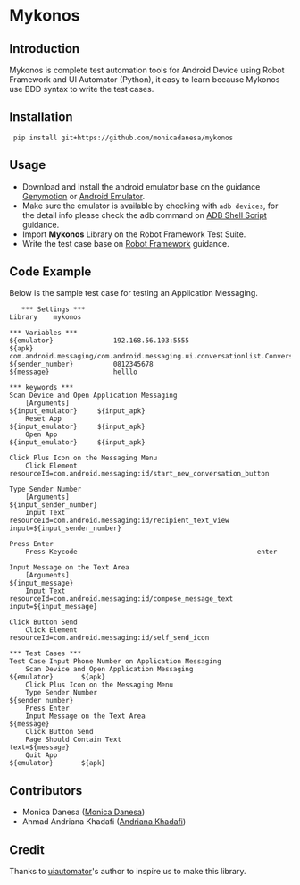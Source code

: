 Mykonos
==================================================

Introduction
------------
Mykonos is complete test automation tools for Android Device using Robot Framework and UI Automator (Python), it easy to learn because Mykonos use BDD syntax to write the test cases.

Installation
------------

     pip install git+https://github.com/monicadanesa/mykonos

Usage
-----
 * Download and Install the android emulator base on the guidance [Genymotion](https://www.genymotion.com/) 
 or [Android Emulator](https://github.com/codepath/android_guides/wiki/Installing-Android-SDK-Tools).
 * Make sure the emulator is available by checking with `adb devices`, for the detail info please check the adb command on [ADB Shell Script](http://adbshell.com/commands/adb-devices) guidance.
 * Import __Mykonos__ Library on the Robot Framework Test Suite.
 * Write the test case base on [Robot Framework](http://robotframework.org/robotframework/latest/RobotFrameworkUserGuide.html#libdoc) guidance.

Code Example
-----
Below is the sample test case for testing an Application Messaging.


       *** Settings ***
    Library    mykonos

    *** Variables ***
    ${emulator}               192.168.56.103:5555
    ${apk}                    com.android.messaging/com.android.messaging.ui.conversationlist.ConversationListActivity
    ${sender_number}          0812345678
    ${message}                helllo

    *** keywords ***
    Scan Device and Open Application Messaging
        [Arguments]                                               ${input_emulator}     ${input_apk}
        Reset App                                                 ${input_emulator}     ${input_apk}
        Open App                                                  ${input_emulator}     ${input_apk}

    Click Plus Icon on the Messaging Menu
        Click Element                                             resourceId=com.android.messaging:id/start_new_conversation_button

    Type Sender Number
        [Arguments]                                               ${input_sender_number}
        Input Text                                                resourceId=com.android.messaging:id/recipient_text_view     input=${input_sender_number}

    Press Enter
        Press Keycode                                             enter

    Input Message on the Text Area
        [Arguments]                                             ${input_message}
        Input Text                                              resourceId=com.android.messaging:id/compose_message_text      input=${input_message}

    Click Button Send
        Click Element                                          resourceId=com.android.messaging:id/self_send_icon

    *** Test Cases ***
    Test Case Input Phone Number on Application Messaging
        Scan Device and Open Application Messaging                ${emulator}       ${apk}
        Click Plus Icon on the Messaging Menu
        Type Sender Number                                        ${sender_number}
        Press Enter
        Input Message on the Text Area                            ${message}
        Click Button Send
        Page Should Contain Text                                  text=${message}
        Quit App                                                  ${emulator}       ${apk}

Contributors
-------------
 * Monica Danesa ([Monica Danesa](https://github.com/monicadanesa)) <br />
 * Ahmad Andriana Khadafi ([Andriana Khadafi](https://github.com/d4f1))

Credit
-------------

Thanks to [uiautomator](https://github.com/xiaocong/uiautomator)'s author to inspire us to make this library.
